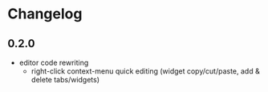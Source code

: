 # Changelog

## 0.2.0

- editor code rewriting
	- right-click context-menu quick editing (widget copy/cut/paste, add & delete tabs/widgets)
